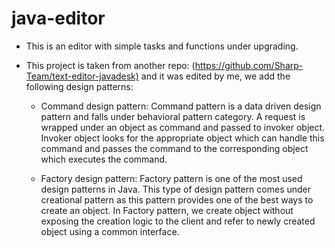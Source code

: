 # java-editor

- This is an editor with simple tasks and functions under upgrading.

- This project is taken from another repo: (<https://github.com/Sharp-Team/text-editor-javadesk)> and it was edited by me, we add the following design patterns:
  - Command design pattern: Command pattern is a data driven design pattern and falls under behavioral pattern category. A request is wrapped under an object as command and passed to invoker object. Invoker object looks for the appropriate object which can handle this command and passes the command to the corresponding object which executes the command.
      
  - Factory design pattern: Factory pattern is one of the most used design patterns in Java. This type of design pattern comes under creational pattern as this pattern provides one of the best ways to create an object. In Factory pattern, we create object without exposing the creation logic to the client and refer to newly created object using a common interface.
